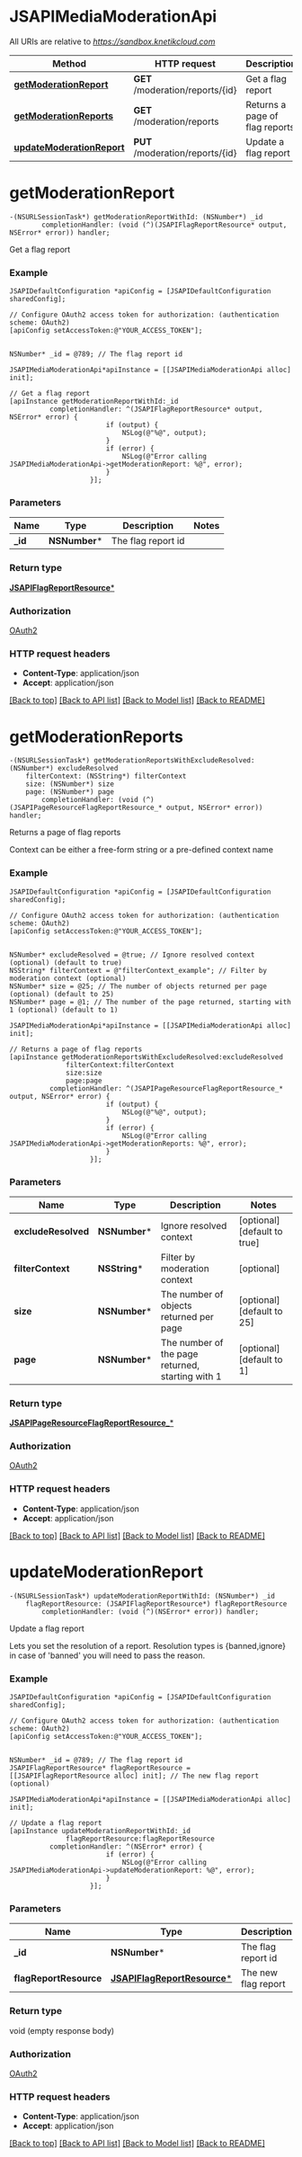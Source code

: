# JSAPIMediaModerationApi

All URIs are relative to *https://sandbox.knetikcloud.com*

Method | HTTP request | Description
------------- | ------------- | -------------
[**getModerationReport**](JSAPIMediaModerationApi.md#getmoderationreport) | **GET** /moderation/reports/{id} | Get a flag report
[**getModerationReports**](JSAPIMediaModerationApi.md#getmoderationreports) | **GET** /moderation/reports | Returns a page of flag reports
[**updateModerationReport**](JSAPIMediaModerationApi.md#updatemoderationreport) | **PUT** /moderation/reports/{id} | Update a flag report


# **getModerationReport**
```objc
-(NSURLSessionTask*) getModerationReportWithId: (NSNumber*) _id
        completionHandler: (void (^)(JSAPIFlagReportResource* output, NSError* error)) handler;
```

Get a flag report

### Example 
```objc
JSAPIDefaultConfiguration *apiConfig = [JSAPIDefaultConfiguration sharedConfig];

// Configure OAuth2 access token for authorization: (authentication scheme: OAuth2)
[apiConfig setAccessToken:@"YOUR_ACCESS_TOKEN"];


NSNumber* _id = @789; // The flag report id

JSAPIMediaModerationApi*apiInstance = [[JSAPIMediaModerationApi alloc] init];

// Get a flag report
[apiInstance getModerationReportWithId:_id
          completionHandler: ^(JSAPIFlagReportResource* output, NSError* error) {
                        if (output) {
                            NSLog(@"%@", output);
                        }
                        if (error) {
                            NSLog(@"Error calling JSAPIMediaModerationApi->getModerationReport: %@", error);
                        }
                    }];
```

### Parameters

Name | Type | Description  | Notes
------------- | ------------- | ------------- | -------------
 **_id** | **NSNumber***| The flag report id | 

### Return type

[**JSAPIFlagReportResource***](JSAPIFlagReportResource.md)

### Authorization

[OAuth2](../README.md#OAuth2)

### HTTP request headers

 - **Content-Type**: application/json
 - **Accept**: application/json

[[Back to top]](#) [[Back to API list]](../README.md#documentation-for-api-endpoints) [[Back to Model list]](../README.md#documentation-for-models) [[Back to README]](../README.md)

# **getModerationReports**
```objc
-(NSURLSessionTask*) getModerationReportsWithExcludeResolved: (NSNumber*) excludeResolved
    filterContext: (NSString*) filterContext
    size: (NSNumber*) size
    page: (NSNumber*) page
        completionHandler: (void (^)(JSAPIPageResourceFlagReportResource_* output, NSError* error)) handler;
```

Returns a page of flag reports

Context can be either a free-form string or a pre-defined context name

### Example 
```objc
JSAPIDefaultConfiguration *apiConfig = [JSAPIDefaultConfiguration sharedConfig];

// Configure OAuth2 access token for authorization: (authentication scheme: OAuth2)
[apiConfig setAccessToken:@"YOUR_ACCESS_TOKEN"];


NSNumber* excludeResolved = @true; // Ignore resolved context (optional) (default to true)
NSString* filterContext = @"filterContext_example"; // Filter by moderation context (optional)
NSNumber* size = @25; // The number of objects returned per page (optional) (default to 25)
NSNumber* page = @1; // The number of the page returned, starting with 1 (optional) (default to 1)

JSAPIMediaModerationApi*apiInstance = [[JSAPIMediaModerationApi alloc] init];

// Returns a page of flag reports
[apiInstance getModerationReportsWithExcludeResolved:excludeResolved
              filterContext:filterContext
              size:size
              page:page
          completionHandler: ^(JSAPIPageResourceFlagReportResource_* output, NSError* error) {
                        if (output) {
                            NSLog(@"%@", output);
                        }
                        if (error) {
                            NSLog(@"Error calling JSAPIMediaModerationApi->getModerationReports: %@", error);
                        }
                    }];
```

### Parameters

Name | Type | Description  | Notes
------------- | ------------- | ------------- | -------------
 **excludeResolved** | **NSNumber***| Ignore resolved context | [optional] [default to true]
 **filterContext** | **NSString***| Filter by moderation context | [optional] 
 **size** | **NSNumber***| The number of objects returned per page | [optional] [default to 25]
 **page** | **NSNumber***| The number of the page returned, starting with 1 | [optional] [default to 1]

### Return type

[**JSAPIPageResourceFlagReportResource_***](JSAPIPageResourceFlagReportResource_.md)

### Authorization

[OAuth2](../README.md#OAuth2)

### HTTP request headers

 - **Content-Type**: application/json
 - **Accept**: application/json

[[Back to top]](#) [[Back to API list]](../README.md#documentation-for-api-endpoints) [[Back to Model list]](../README.md#documentation-for-models) [[Back to README]](../README.md)

# **updateModerationReport**
```objc
-(NSURLSessionTask*) updateModerationReportWithId: (NSNumber*) _id
    flagReportResource: (JSAPIFlagReportResource*) flagReportResource
        completionHandler: (void (^)(NSError* error)) handler;
```

Update a flag report

Lets you set the resolution of a report. Resolution types is {banned,ignore} in case of 'banned' you will need to pass the reason.

### Example 
```objc
JSAPIDefaultConfiguration *apiConfig = [JSAPIDefaultConfiguration sharedConfig];

// Configure OAuth2 access token for authorization: (authentication scheme: OAuth2)
[apiConfig setAccessToken:@"YOUR_ACCESS_TOKEN"];


NSNumber* _id = @789; // The flag report id
JSAPIFlagReportResource* flagReportResource = [[JSAPIFlagReportResource alloc] init]; // The new flag report (optional)

JSAPIMediaModerationApi*apiInstance = [[JSAPIMediaModerationApi alloc] init];

// Update a flag report
[apiInstance updateModerationReportWithId:_id
              flagReportResource:flagReportResource
          completionHandler: ^(NSError* error) {
                        if (error) {
                            NSLog(@"Error calling JSAPIMediaModerationApi->updateModerationReport: %@", error);
                        }
                    }];
```

### Parameters

Name | Type | Description  | Notes
------------- | ------------- | ------------- | -------------
 **_id** | **NSNumber***| The flag report id | 
 **flagReportResource** | [**JSAPIFlagReportResource***](JSAPIFlagReportResource.md)| The new flag report | [optional] 

### Return type

void (empty response body)

### Authorization

[OAuth2](../README.md#OAuth2)

### HTTP request headers

 - **Content-Type**: application/json
 - **Accept**: application/json

[[Back to top]](#) [[Back to API list]](../README.md#documentation-for-api-endpoints) [[Back to Model list]](../README.md#documentation-for-models) [[Back to README]](../README.md)

